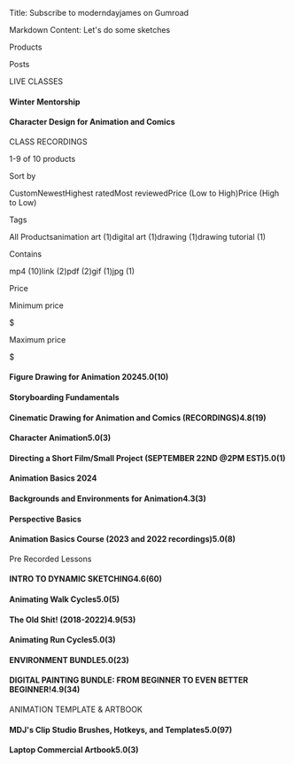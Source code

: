 Title: Subscribe to moderndayjames on Gumroad

Markdown Content:
Let's do some sketches

Products

Posts

LIVE CLASSES

#### Winter Mentorship

#### Character Design for Animation and Comics

CLASS RECORDINGS

1-9 of 10 products

Sort by

CustomNewestHighest ratedMost reviewedPrice (Low to High)Price (High to Low)

Tags

All Productsanimation art (1)digital art (1)drawing (1)drawing tutorial (1)

Contains

mp4 (10)link (2)pdf (2)gif (1)jpg (1)

Price

Minimum price

$

Maximum price

$

#### Figure Drawing for Animation 20245.0(10)

#### Storyboarding Fundamentals

#### Cinematic Drawing for Animation and Comics (RECORDINGS)4.8(19)

#### Character Animation5.0(3)

#### Directing a Short Film/Small Project (SEPTEMBER 22ND @2PM EST)5.0(1)

#### Animation Basics 2024

#### Backgrounds and Environments for Animation4.3(3)

#### Perspective Basics

#### Animation Basics Course (2023 and 2022 recordings)5.0(8)

Pre Recorded Lessons

#### INTRO TO DYNAMIC SKETCHING4.6(60)

#### Animating Walk Cycles5.0(5)

#### The Old Shit! (2018-2022)4.9(53)

#### Animating Run Cycles5.0(3)

#### ENVIRONMENT BUNDLE5.0(23)

#### DIGITAL PAINTING BUNDLE: FROM BEGINNER TO EVEN BETTER BEGINNER!4.9(34)

ANIMATION TEMPLATE & ARTBOOK

#### MDJ's Clip Studio Brushes, Hotkeys, and Templates5.0(97)

#### Laptop Commercial Artbook5.0(3)
